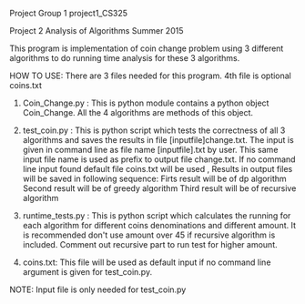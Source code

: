 Project Group 1
project1_CS325

Project 2 Analysis of Algorithms Summer 2015



This program is implementation of coin change problem using 3 different algorithms to do running time analysis for these 3 
algorithms. 


HOW TO USE: There are 3 files needed for this program. 4th file is optional coins.txt


1. Coin_Change.py : This is python module contains a python object Coin_Change. All the 4 algorithms are methods of 
this object. 


2. test_coin.py : This is python script which tests the correctness of all 3 algorithms and saves the results in file 
[inputfile]change.txt. 
   The input is given in command line as file name [inputfile].txt by user. This same input file name
 is used as prefix to output file change.txt. 
   If no command line input found default file coins.txt will be used
, Results in output files will be saved in following sequence:
	Firts result will be of dp algorithm
	Second result will be of greedy algorithm
	Third result will be of recursive algorithm

3. runtime_tests.py : This is python script which calculates the running for each algorithm for different coins denominations
and different amount. 
   It is recommended don't use amount over 45 if recursive algorithm is included. Comment out recursive part
to run test for higher amount.


4. coins.txt: This file will be used as default input if no command line argument is given for test_coin.py. 


NOTE: Input file is only needed for test_coin.py
